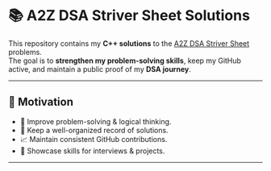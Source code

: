 # 📚 A2Z DSA Striver Sheet Solutions

This repository contains my **C++ solutions** to the [A2Z DSA Striver Sheet](https://takeuforward.org/interviews/strivers-a2z-dsa-course-sheet-2-0/) problems.  
The goal is to **strengthen my problem-solving skills**, keep my GitHub active, and maintain a public proof of my **DSA journey**.

---

## 🚀 Motivation
- 🧠 Improve problem-solving & logical thinking.
- 📂 Keep a well-organized record of solutions.
- 📈 Maintain consistent GitHub contributions.
- 💼 Showcase skills for interviews & projects.

---
